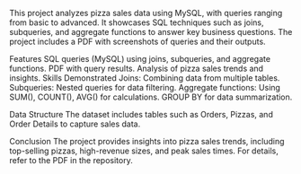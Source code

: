 This project analyzes pizza sales data using MySQL, with queries ranging from basic to advanced. It showcases SQL techniques such as joins, subqueries, and aggregate functions to answer key business questions. The project includes a PDF with screenshots of queries and their outputs.

Features
SQL queries (MySQL) using joins, subqueries, and aggregate functions.
PDF with query results.
Analysis of pizza sales trends and insights.
Skills Demonstrated
Joins: Combining data from multiple tables.
Subqueries: Nested queries for data filtering.
Aggregate functions: Using SUM(), COUNT(), AVG() for calculations.
GROUP BY for data summarization.

Data Structure
The dataset includes tables such as Orders, Pizzas, and Order Details to capture sales data.

Conclusion
The project provides insights into pizza sales trends, including top-selling pizzas, high-revenue sizes, and peak sales times. For details, refer to the PDF in the repository.
